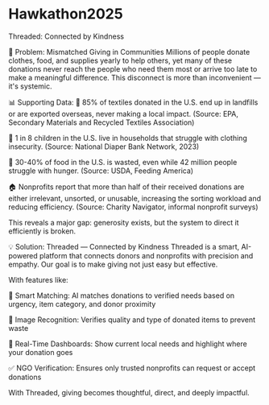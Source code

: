 # Hawkathon2025
Threaded: Connected by Kindness 


🧵 Problem: Mismatched Giving in Communities
Millions of people donate clothes, food, and supplies yearly to help others, yet many of these donations never reach the people who need them most or arrive too late to make a meaningful difference. This disconnect is more than inconvenient — it's systemic.

📊 Supporting Data:
🧺 85% of textiles donated in the U.S. end up in landfills or are exported overseas, never making a local impact.
(Source: EPA, Secondary Materials and Recycled Textiles Association)

🧒 1 in 8 children in the U.S. live in households that struggle with clothing insecurity.
(Source: National Diaper Bank Network, 2023)

🥫 30-40% of food in the U.S. is wasted, even while 42 million people struggle with hunger.
(Source: USDA, Feeding America)

🏠 Nonprofits report that more than half of their received donations are either irrelevant, unsorted, or unusable, increasing the sorting workload and reducing efficiency.
(Source: Charity Navigator, informal nonprofit surveys)

This reveals a major gap: generosity exists, but the system to direct it efficiently is broken.

💡 Solution: Threaded — Connected by Kindness
Threaded is a smart, AI-powered platform that connects donors and nonprofits with precision and empathy.
Our goal is to make giving not just easy but effective.

With features like:

📍 Smart Matching: AI matches donations to verified needs based on urgency, item category, and donor proximity

📸 Image Recognition: Verifies quality and type of donated items to prevent waste

🔁 Real-Time Dashboards: Show current local needs and highlight where your donation goes

✅ NGO Verification: Ensures only trusted nonprofits can request or accept donations

With Threaded, giving becomes thoughtful, direct, and deeply impactful.
